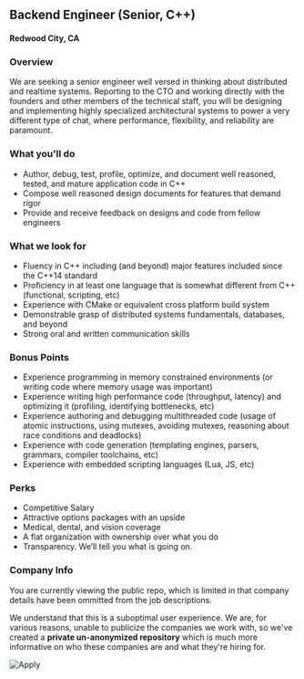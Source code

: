 ## Backend Engineer (Senior, C++)
#### Redwood City, CA

### Overview
We are seeking a senior engineer well versed in thinking about distributed and real­time systems. Reporting to the CTO and working directly with the founders and other members of the technical staff, you will be designing and implementing highly specialized architectural systems to power a very different type of chat, where performance, flexibility, and reliability are paramount.

### What you'll do
+ Author, debug, test, profile, optimize, and document well­ reasoned, tested, and mature application code in C++ 
+ Compose well­ reasoned design documents for features that demand rigor   
+ Provide and receive feedback on designs and code from fellow engineers

### What we look for
+ Fluency in C++ including (and beyond) major features included since the C++14 standard 
+ Proficiency in at least one language that is somewhat different from C++ (functional, scripting, etc) 
+ Experience with CMake or equivalent cross platform build system  
+ Demonstrable grasp of distributed systems fundamentals, databases, and beyond
+ Strong oral and written communication skills

### Bonus Points
+ Experience programming in memory constrained environments (or writing code where memory usage was important) ­  
+ Experience writing high performance code (throughput, latency) and optimizing it (profiling, identifying bottlenecks, etc) ­  
+ Experience authoring and debugging multithreaded code (usage of atomic instructions, using mutexes, avoiding mutexes, reasoning about race conditions and deadlocks) 
+ Experience with code generation (templating engines, parsers, grammars, compiler toolchains, etc)
+ Experience with embedded scripting languages (Lua, JS, etc)

### Perks
+ Competitive Salary
+ Attractive options packages with an upside 
+ Medical, dental, and vision coverage 
+ A flat organization with ownership over what you do  
+ Transparency. We’ll tell you what is going on.


### Company Info
You are currently viewing the public repo, which is limited in that company details have been ommitted from the job descriptions.  
    
We understand that this is a suboptimal user experience.  We are, for various reasons, unable to publicize the companies we work with, so we've
created a **private un-anonymized repository** which is much more informative on who these companies are and what they're hiring for.  
    
![Apply](https://dabuttonfactory.com/button.png?t=Apply&f=Calibri-Bold&ts=24&tc=fff&tshs=1&tshc=000&hp=20&vp=8&c=5&bgt=gradient&bgc=3d85c6&ebgc=073763)
